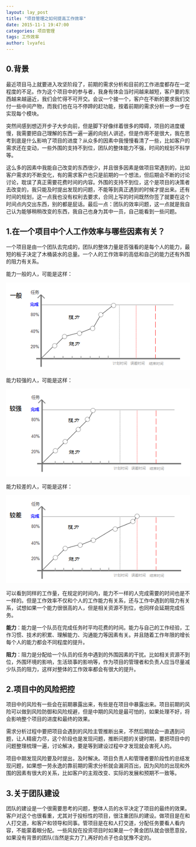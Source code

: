 ```yaml
---
layout: lay_post
title: "项目管理之如何提高工作效率"
date: 2015-11-1 19:47:00
categories: 项目管理
tags: 工作效率
author: lvyafei
---
```


## 0.背景

最近项目马上就要进入攻坚阶段了，前期的需求分析和目前的工作进度都存在一定程度的不足。作为这个项目中的参与者，我身有体会当时间越来越短，客户要的东西越来越逼近，我们会忙得不可开交。会议一个接一个，客户在不断的要求我们交付一些中间产物，而我们也在马不停蹄的赶功能，按着前期的需求分析一步一步在实现每个模块。
<!-- more -->
突然间感到想迈开步子大步向前，但是脚下好像绊着很多的障碍，项目的进度缓慢，我需要把自己理解的东西一遍一遍的向别人讲述，但是作用不是很大，我在思考到底是什么影响了项目的进度？从众多的因素中我慢慢看清了一些，比如客户的需求还在变动，一些外围的支持不到位，团队的整体能力不强，时间的规划不科学等。

这么多的因素中我能自己改变的东西很少，并且很多因素是做项目常遇到的，比如客户需求的不断变化，有的需求客户也只是前期的一个想法，但后期会不断的讨论讨论，耽误了真正需要花费时间的内容。外围的支持不到位，这个是项目的决策者去改变的，我只能及时提出发现的问题，不能等到真正遇到的时候才提出来。还有时间的规划，这一点我也没有权利去要求，合同上写的时间既然你签了就要在这个时间点内交出东西，别的都是屁话。最后一点：团队的效率问题，这一点就是我自己认为能够稍稍改变的东西，我自己也身为其中一员，自己能看到一些问题。

## 1.在一个项目中个人工作效率与哪些因素有关？

一个项目是由一个团队去完成的，团队的整体力量是否强看的是每个人的能力，最短的板子决定了木桶装水的总量。一个人的工作效率的高低和自己的能力还有外围的阻力有关系。

能力一般的人，可能是这样：

![能力一般](/images/项目管理/能力一般.png)

能力较强的人，可能是这样：

![能力较强](/images/项目管理/能力较强.png)

能力较差的人，可能是这样：

![能力较差](/images/项目管理/能力较差.png)

可以看到同样的工作量，在规定的时间内，能力不一样的人完成需要的时间也是不一样的。但是工作效率不仅和个人的工作能力有关系，还与工作中遇到的阻力有关系，试想如果一个能力很很高的人，但是相关资源不到位，也同样会延期完成任务。

**能力**：能力是一个队员在完成任务时平均花费的时间。能力与自己的工作经验，工作习惯、技术的积累、理解能力、沟通能力等因素有关。并且随着工作年限的增长每个人的能力都会不同程度的提升。

**阻力**：阻力是分配给一个队员的任务中遇到的外围因素的干扰。比如相关资源不到位，外围环境的影响，生活琐事的影响等，作为项目的管理者和负责人应当尽量减少队员的阻力，这样对整体的工作效率都会有很大的提升。

## 2.项目中的风险把控

项目中的风险有一些会在前期暴露出来，有些是在项目中暴露出来。项目前期的风险可以做到风险防御和风险规避，但是中期的风险是最可怕的，如果处理不好，将会影响整个项目的进度和最终的效果。

需求分析过程中要把项目会遇到的风险主管推断出来，不然后期就会一直遇到问题，让人精疲力尽，这个阶段也是发现问题，推断问题的关键时期，要把项目中的问题整理梳理一遍，讨论解决，要是等到建设过程中才发现就会害死人的。

项目中期发现风险要及时提出，及时解决。项目负责人和管理者要阶段性的总结发现问题，如果想一劳永逸的靠前期的需求分析就会漏洞百出，因为风险的出现和外围的因素有很大的关系，比如客户的主观改变、实际的发展和预期不一致等。

## 3.关于团队建设

团队的建设是一个很需要思考的问题，整体人员的水平决定了项目的最终的效果。客户对这个也很看重，尤其对于投标性的项目，很注重团队的建设。做项目是在和人打交道，和客户和领导和同事。管项目是在和人打交道，分配任务要看人看内容，不能蒙着眼分配。一些风投在投资项目时如果是一个黄金团队就会很愿意投，如果没有背景的团队(当然是实力了),再好的点子也会犹豫不定的。